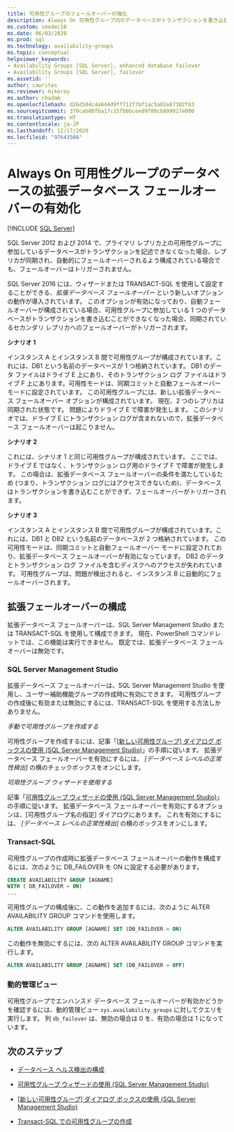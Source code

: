 ```yaml
---
title: 可用性グループのフェールオーバーの強化
description: Always On 可用性グループ内のデータベースがトランザクションを書き込むことができなくなった場合にフェールオーバーをトリガーする、拡張データベース フェールオーバーを有効にする手順です。
ms.custom: seodec18
ms.date: 06/03/2020
ms.prod: sql
ms.technology: availability-groups
ms.topic: conceptual
helpviewer_keywords:
- Availability Groups [SQL Server], enhanced database failover
- Availability Groups [SQL Server], failover
ms.assetid: ''
author: cawrites
ms.reviewer: mikeray
ms.author: chadam
ms.openlocfilehash: d26d584c4a644d9ff712f7bf1ac5a82e87302f83
ms.sourcegitcommit: 370cab80fba17c15fb0bceed9f80cb099017e000
ms.translationtype: HT
ms.contentlocale: ja-JP
ms.lasthandoff: 12/17/2020
ms.locfileid: "97643566"
---
```

# <a name="enable-enhanced-database-failover-to-a-database-in-an-always-on-availability-group"></a>Always On 可用性グループのデータベースの拡張データベース フェールオーバーの有効化
[!INCLUDE [SQL Server](../../../includes/applies-to-version/sqlserver.md)]

SQL Server 2012 および 2014 で、プライマリ レプリカ上の可用性グループに参加しているデータベースがトランザクションを記述できなくなった場合、レプリカが同期され、自動的にフェールオーバーされるよう構成されている場合でも、フェールオーバーはトリガーされません。

SQL Server 2016 には、ウィザードまたは TRANSACT-SQL を使用して設定することができる、*拡張データベース フェールオーバー* という新しいオプションの動作が導入されています。 このオプションが有効になっており、自動フェールオーバーが構成されている場合、可用性グループに参加している 1 つのデータベースがトランザクションを書き込むことができなくなった場合、同期されているセカンダリ レプリカへのフェールオーバーがトリガーされます。

**シナリオ 1**

インスタンス A とインスタンス B 間で可用性グループが構成されています。これには、DB1 という名前のデータベースが 1 つ格納されています。 DB1 のデータ ファイルはドライブ E 上にあり、そのトランザクション ログ ファイルはドライブ F 上にあります。可用性モードは、同期コミットと自動フェールオーバー モードに設定されています。 この可用性グループには、新しい拡張データベース フェールオーバー オプションが構成されています。 現在、2 つのレプリカは同期された状態です。 問題によりドライブ E で障害が発生します。 このシナリオでは、ドライブ E にトランザクション ログが含まれないので、拡張データベース フェールオーバーは起こりません。  

**シナリオ 2**

これには、シナリオ 1 と同じ可用性グループが構成されています。 ここでは、ドライブ E ではなく、トランザクション ログ用のドライブ F で障害が発生します。 この場合は、拡張データベース フェールオーバーの条件を満たしているため (つまり、トランザクション ログにはアクセスできないため)、データベースはトランザクションを書き込むことができず、フェールオーバーがトリガーされます。

**シナリオ 3**

インスタンス A とインスタンス B 間で可用性グループが構成されています。これには、DB1 と DB2 という名前のデータベースが 2 つ格納されています。 この可用性モードは、同期コミットと自動フェールオーバー モードに設定されており、拡張データベース フェールオーバーが有効になっています。 DB2 のデータとトランザクション ログ ファイルを含むディスクへのアクセスが失われています。 可用性グループは、問題が検出されると、インスタンス B に自動的にフェールオーバーされます。

## <a name="configure-enhanced-failover"></a>拡張フェールオーバーの構成

拡張データベース フェールオーバーは、SQL Server Management Studio または TRANSACT-SQL を使用して構成できます。 現在、PowerShell コマンドレットでは、この機能は実行できません。 既定では、拡張データベース フェールオーバーは無効です。

### <a name="sql-server-management-studio"></a>SQL Server Management Studio

拡張データベース フェールオーバーは、SQL Server Management Studio を使用し、ユーザー補助機能グループの作成時に有効にできます。 可用性グループの作成後に有効または無効にするには、TRANSACT-SQL を使用する方法しかありません。

*手動で可用性グループを作成する*

可用性グループを作成するには、記事「[[新しい可用性グループ] ダイアログ ボックスの使用 (SQL Server Management Studio)](use-the-new-availability-group-dialog-box-sql-server-management-studio.md)」の手順に従います。 拡張データベース フェールオーバーを有効にするには、 *[データベース レベルの正常性検出]* の横のチェックボックスをオンにします。

*可用性グループ ウィザードを使用する*

記事「[可用性グループ ウィザードの使用 (SQL Server Management Studio)](use-the-availability-group-wizard-sql-server-management-studio.md)」の手順に従います。 拡張データベース フェールオーバーを有効にするオプションは、[可用性グループ名の指定] ダイアログにあります。 これを有効にするには、 *[データベース レベルの正常性検出]* の横のボックスをオンにします。

### <a name="transact-sql"></a>Transact-SQL

可用性グループの作成時に拡張データベース フェールオーバーの動作を構成するには、次のように DB_FAILOVER を ON に設定する必要があります。

```SQL
CREATE AVAILABILITY GROUP [AGNAME]
WITH ( DB_FAILOVER = ON)
...
```
可用性グループの構成後に、この動作を追加するには、次のように ALTER AVAILABILITY GROUP コマンドを使用します。
```SQL
ALTER AVAILABILITY GROUP [AGNAME] SET (DB_FAILOVER = ON)
```
この動作を無効にするには、次の ALTER AVAILABILITY GROUP コマンドを実行します。
```SQL
ALTER AVAILABILITY GROUP [AGNAME] SET (DB_FAILOVER = OFF)
```
### <a name="dynamic-management-view"></a>動的管理ビュー
可用性グループでエンハンスド データベース フェールオーバーが有効かどうかを確認するには、動的管理ビュー `sys.availability_groups` に対してクエリを実行します。 列 `db_failover` は、無効の場合は 0 を、有効の場合は 1 になっています。 

## <a name="next-steps"></a>次のステップ 

- [データベース ヘルス検出の構成](sql-server-always-on-database-health-detection-failover-option.md)

- [可用性グループ ウィザードの使用 (SQL Server Management Studio)](use-the-availability-group-wizard-sql-server-management-studio.md)

- [[新しい可用性グループ] ダイアログ ボックスの使用 (SQL Server Management Studio)](use-the-new-availability-group-dialog-box-sql-server-management-studio.md)
 
- [Transact-SQL での可用性グループの作成](create-an-availability-group-transact-sql.md)

